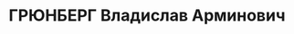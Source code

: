 ---
title: ГРЮНБЕРГ Владислав Арминович
description: 'Род. в 1907, Венгрия, Чепреч [Чепрег?], венгр. Проживал: Челябинская
  обл., г. Челябинск. Диспансер при ЧТЗ, терапевт

  Арестован 22.08.1937. Приговор: 31.12.1937 – ВМН. Расстрелян 31.12.1937'
---